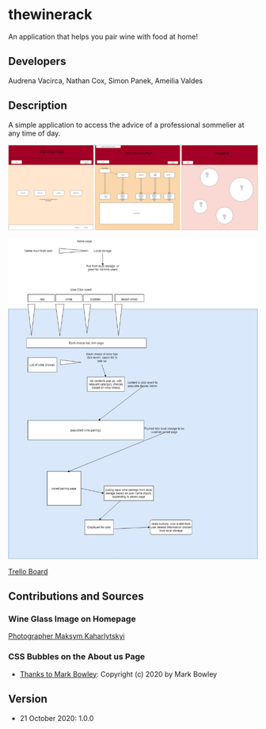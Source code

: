 # thewinerack

An application that helps you pair wine with food at home!

## Developers

Audrena Vacirca, Nathan Cox, Simon Panek, Ameilia Valdes

## Description

A simple application to access the advice of a professional sommelier at any time of day.

![WireFrame Image](img/wireframe.png)

![Domain Model Chart](img/domainmodel.jpg)

[Trello Board](https://trello.com/b/V2J1740R/the-wine-rack)

## Contributions and Sources

### Wine Glass Image on Homepage

[Photographer Maksym Kaharlytskyi](https://unsplash.com/@qwitka?utm_source=unsplash&utm_medium=referral&utm_content=creditCopyText)

### CSS Bubbles on the About us Page

- [Thanks to Mark Bowley](https://codepen.io/Mark_Bowley/pen/mEtqj): Copyright (c) 2020 by Mark Bowley

## Version

- 21 October 2020: 1.0.0
